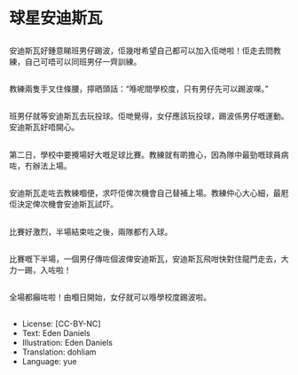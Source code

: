 # 球星安迪斯瓦

##
安迪斯瓦好鍾意睇班男仔踢波，佢幾咁希望自己都可以加入佢哋啦！佢走去問教練，自己可唔可以同班男仔一齊訓練。

##
教練兩隻手叉住條腰，擰晒頭話：“喺呢間學校度，只有男仔先可以踢波㗎。”

##
班男仔就等安迪斯瓦去玩投球。佢哋覺得，女仔應該玩投球，踢波係男仔嘅運動。安迪斯瓦好唔開心。

##
第二日，學校中要攪場好大嘅足球比賽。教練就有啲擔心，因為隊中最勁嘅球員病咗，冇辦法上場。

##
安迪斯瓦走咗去教練嗰便，求吓佢俾次機會自己替補上場。教練仲心大心細，最屘佢決定俾次機會安迪斯瓦試吓。

##
比賽好激烈，半場結束咗之後，兩隊都冇入球。

##
比賽嘅下半場，一個男仔傳咗個波俾安迪斯瓦，安迪斯瓦飛咁快對住龍門走去，大力一踢，入咗啦！

##
全場都癲咗啦！由嗰日開始，女仔就可以喺學校度踢波啦。

##
* License: [CC-BY-NC]
* Text: Eden Daniels
* Illustration: Eden Daniels
* Translation: dohliam
* Language: yue
